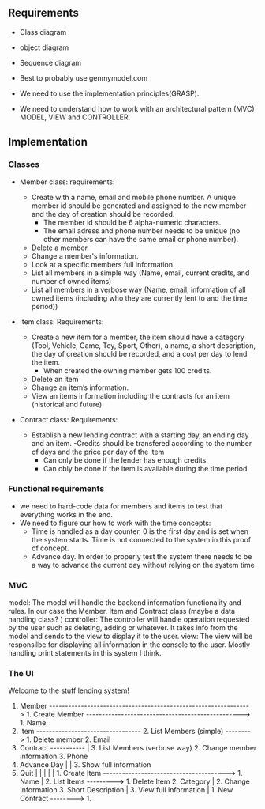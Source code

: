 ## Requirements

- Class diagram
- object diagram
- Sequence diagram 
- Best to probably use genmymodel.com

- We need to use the implementation principles(GRASP).
- We need to understand how to work with an architectural pattern (MVC) MODEL, VIEW and CONTROLLER.


## Implementation

### Classes

- Member class:
requirements: 
    - Create with a name, email and mobile phone number. A unique member id should be generated and assigned to the new member and the day of creation should be recorded.
        - The member id should be 6 alpha-numeric characters.
        - The email adress and phone number needs to be unique (no other members can have the same email or phone number).
    - Delete a member.
    - Change a member's information.
    - Look at a specific members full information.
    - List all members in a simple way (Name, email, current credits, and number of owned items)
    - List all members in a verbose way (Name, email, information of all owned items (including who they are currently lent to and the time period))

- Item class:
Requirements:
    - Create a new item for a member, the item should have a category (Tool, Vehicle, Game, Toy, Sport, Other), a name, a short description, the day of creation should be recorded, and a cost per day to lend the item.
        - When created the owning member gets 100 credits.
    - Delete an item
    - Change an item’s information.
    - View an items information including the contracts for an item (historical and future)
    
- Contract class:
Requirements:
    - Establish a new lending contract with a starting day, an ending day and an item.
        -Credits should be transfered according to the number of days and the price per day of the item
        - Can only be done if the lender has enough credits.
        - Can obly be done if the item is available during the time period

### Functional requirements

- we need to hard-code data for members and items to test that everything works in the end. 
- We need to figure our how to work with the time concepts:
    - Time is handled as a day counter, 0 is the first day and is set when the system starts. Time is not connected to the system in this proof of concept.
    - Advance day. In order to properly test the system there needs to be a way to advance the current day without relying on the system time


### MVC

model: The model will handle the backend information functionality and rules. In our case the Member, Item and Contract class (maybe a data handling class? )
controller: The controller will handle operation requested by the user such as deleting, adding or whatever. It takes info from the model and sends to the view to display it to the user.
view: The view will be responsilbe for displaying all information in the console to the user. Mostly handling print statements in this system I think.


### The UI

Welcome to the stuff lending system!

1. Member   ---------------------------------------------------------------> 1. Create Member -------------------------------------------------> 1. Name
2. Item     ---------------------------------                                2. List Members (simple) --------> 1. Delete member                 2. Email
3. Contract -----------                      |                               3. List Members (verbose way)      2. Change member information     3. Phone
4. Advance Day         |                     |                                                                  3. Show full information
5. Quit                |                     |
                       |                     |
                       |                      1. Create Item ---------------------------------------> 1. Name
                       |                      2. List Items ---------> 1. Delete Item                 2. Category
                       |                                               2. Change Information          3. Short Description
                       |                                               3. View full information
                       | 
                        1. New Contract --------> 1. 